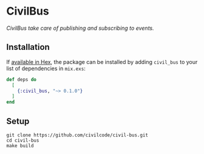 # CivilBus

*CivilBus take care of publishing and subscribing to events.*

## Installation

If [available in Hex](https://hex.pm/docs/publish), the package can be installed
by adding `civil_bus` to your list of dependencies in `mix.exs`:

```elixir
def deps do
  [
    {:civil_bus, "~> 0.1.0"}
  ]
end
```

## Setup

    git clone https://github.com/civilcode/civil-bus.git
    cd civil-bus
    make build
